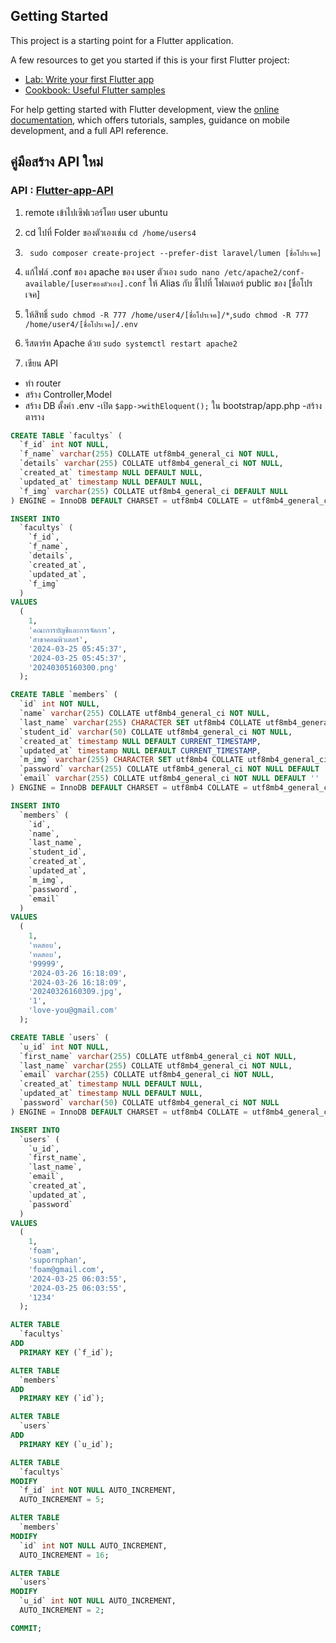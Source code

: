 ## Getting Started

This project is a starting point for a Flutter application.

A few resources to get you started if this is your first Flutter project:

- [Lab: Write your first Flutter app](https://docs.flutter.dev/get-started/codelab)
- [Cookbook: Useful Flutter samples](https://docs.flutter.dev/cookbook)

For help getting started with Flutter development, view the
[online documentation](https://docs.flutter.dev/), which offers tutorials,
samples, guidance on mobile development, and a full API reference.
## คู่มือสร้าง API ใหม่

### API : [Flutter-app-API](https://github.com/dragon111333/flutter-book-app-API/tree/main-group-2)


1. remote เข้าไปเซิฟเวอร์โดย user ubuntu

2. cd ไปที่ Folder ของตัวเองเช่น `cd /home/users4`

3. ` sudo composer create-project --prefer-dist laravel/lumen [ชื่อโปรเจค]`
4. แก้ไฟล์ .conf ของ apache ของ user ตัวเอง `sudo nano /etc/apache2/conf-available/[userของตัวเอง].conf` ให้ Alias กับ <Directory> ชี้ไปที่ โฟลเดอร์ public ของ [ชื่อโปรเจค]

5. ให้สิทธิ์  `sudo chmod -R 777 /home/user4/[ชื่อโปรเจค]/*`,`sudo chmod -R 777 /home/user4/[ชื่อโปรเจค]/.env`

6. รีสตาร์ท Apache ด้วย `sudo systemctl restart apache2`

7. เขียน API 
  - ทำ router
  - สร้าง Controller,Model
  - สร้าง DB ตั้งค่า .env 
    -เปิด `$app->withEloquent();` ใน bootstrap/app.php
  -สร้างตาราง
```sql
CREATE TABLE `facultys` (
  `f_id` int NOT NULL,
  `f_name` varchar(255) COLLATE utf8mb4_general_ci NOT NULL,
  `details` varchar(255) COLLATE utf8mb4_general_ci NOT NULL,
  `created_at` timestamp NULL DEFAULT NULL,
  `updated_at` timestamp NULL DEFAULT NULL,
  `f_img` varchar(255) COLLATE utf8mb4_general_ci DEFAULT NULL
) ENGINE = InnoDB DEFAULT CHARSET = utf8mb4 COLLATE = utf8mb4_general_ci;

INSERT INTO
  `facultys` (
    `f_id`,
    `f_name`,
    `details`,
    `created_at`,
    `updated_at`,
    `f_img`
  )
VALUES
  (
    1,
    'คณะการบัญชีและการจัดการ',
    'สาขาคอมพิวเตอร์',
    '2024-03-25 05:45:37',
    '2024-03-25 05:45:37',
    '20240305160300.png'
  );

CREATE TABLE `members` (
  `id` int NOT NULL,
  `name` varchar(255) COLLATE utf8mb4_general_ci NOT NULL,
  `last_name` varchar(255) CHARACTER SET utf8mb4 COLLATE utf8mb4_general_ci NOT NULL DEFAULT '',
  `student_id` varchar(50) COLLATE utf8mb4_general_ci NOT NULL,
  `created_at` timestamp NULL DEFAULT CURRENT_TIMESTAMP,
  `updated_at` timestamp NULL DEFAULT CURRENT_TIMESTAMP,
  `m_img` varchar(255) CHARACTER SET utf8mb4 COLLATE utf8mb4_general_ci DEFAULT '',
  `password` varchar(255) COLLATE utf8mb4_general_ci NOT NULL DEFAULT '123',
  `email` varchar(255) COLLATE utf8mb4_general_ci NOT NULL DEFAULT ''
) ENGINE = InnoDB DEFAULT CHARSET = utf8mb4 COLLATE = utf8mb4_general_ci;

INSERT INTO
  `members` (
    `id`,
    `name`,
    `last_name`,
    `student_id`,
    `created_at`,
    `updated_at`,
    `m_img`,
    `password`,
    `email`
  )
VALUES
  (
    1,
    'ทดสอบ',
    'ทดสอบ',
    '99999',
    '2024-03-26 16:18:09',
    '2024-03-26 16:18:09',
    '20240326160309.jpg',
    '1',
    'love-you@gmail.com'
  );

CREATE TABLE `users` (
  `u_id` int NOT NULL,
  `first_name` varchar(255) COLLATE utf8mb4_general_ci NOT NULL,
  `last_name` varchar(255) COLLATE utf8mb4_general_ci NOT NULL,
  `email` varchar(255) COLLATE utf8mb4_general_ci NOT NULL,
  `created_at` timestamp NULL DEFAULT NULL,
  `updated_at` timestamp NULL DEFAULT NULL,
  `password` varchar(50) COLLATE utf8mb4_general_ci NOT NULL
) ENGINE = InnoDB DEFAULT CHARSET = utf8mb4 COLLATE = utf8mb4_general_ci;

INSERT INTO
  `users` (
    `u_id`,
    `first_name`,
    `last_name`,
    `email`,
    `created_at`,
    `updated_at`,
    `password`
  )
VALUES
  (
    1,
    'foam',
    'supornphan',
    'foam@gmail.com',
    '2024-03-25 06:03:55',
    '2024-03-25 06:03:55',
    '1234'
  );

ALTER TABLE
  `facultys`
ADD
  PRIMARY KEY (`f_id`);

ALTER TABLE
  `members`
ADD
  PRIMARY KEY (`id`);

ALTER TABLE
  `users`
ADD
  PRIMARY KEY (`u_id`);

ALTER TABLE
  `facultys`
MODIFY
  `f_id` int NOT NULL AUTO_INCREMENT,
  AUTO_INCREMENT = 5;

ALTER TABLE
  `members`
MODIFY
  `id` int NOT NULL AUTO_INCREMENT,
  AUTO_INCREMENT = 16;

ALTER TABLE
  `users`
MODIFY
  `u_id` int NOT NULL AUTO_INCREMENT,
  AUTO_INCREMENT = 2;

COMMIT;

```

